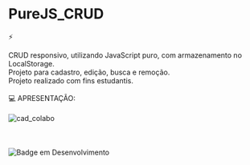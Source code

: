 # PureJS_CRUD
 :zap: 
 
 CRUD responsivo, utilizando JavaScript puro, com armazenamento no LocalStorage. <br>
 Projeto para cadastro, edição, busca e remoção. </br>
 Projeto realizado com fins estudantis.
 <br><br>
:computer: APRESENTAÇÃO: </br></br>
![cad_colabo](https://user-images.githubusercontent.com/95131108/185935773-d2f06481-2769-4fe6-9231-19d23969cd92.jpg)
</br></br>
</br></br>
![Badge em Desenvolvimento](http://img.shields.io/static/v1?label=STATUS&message=EM%20DESENVOLVIMENTO&color=GREEN&style=for-the-badge)
